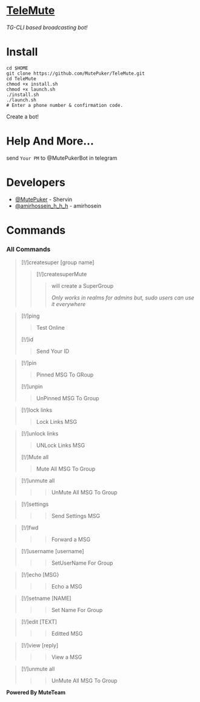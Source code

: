 # [TeleMute](https://github.com/MutePuker/TeleMute)
*TG-CLI based broadcasting bot!*
# Install
```
cd $HOME
git clone https://github.com/MutePuker/TeleMute.git
cd TeleMute
chmod +x install.sh
chmod +x launch.sh
./install.sh
./launch.sh
# Enter a phone number & confirmation code.
```
Create a bot!
# Help And More...
send ```Your PM``` to @MutePukerBot in telegram
# Developers
* [@MutePuker](https://telegram.me/MutePuker) - Shervin
* [@amirhossein_h_h_h](https://telegram.me/amirhossein_h_h_h) - amirhosein

# Commands

### All Commands

>[!/]createsuper [group name]
>
>>[!/]createsuperMute
>>>will create a SuperGroup
>>>
>>>_Only works in realms for admins but, sudo users can use it everywhere_

>[!/]ping
>>Test Online
>
>[!/]id
>>Send Your ID


>[!/]pin
>>Pinned MSG To GRoup
>
>[!/]unpin
>>UnPinned MSG To Group

>[!/]lock links
>>Lock Links MSG

>[!/]unlock links
>>UNLock Links MSG
>
>[!/]Mute all
>>Mute All MSG To Group


> [!/]unmute all 
>>>UnMute All MSG To Group

> [!/]settings
>>>Send Settings MSG

> [!/]fwd
>>>Forward a MSG

> [!/]username [username]
>>>SetUserName For Group

> [!/]echo [MSG}
>>>Echo a MSG

> [!/]setname [NAME]
>>>Set Name For Group

> [!/]edit [TEXT]
>>>Editted MSG

> [!/]view [reply]
>>>View a MSG

> [!/]unmute all 
>>>UnMute All MSG To Group

<b>Powered By MuteTeam</b>
